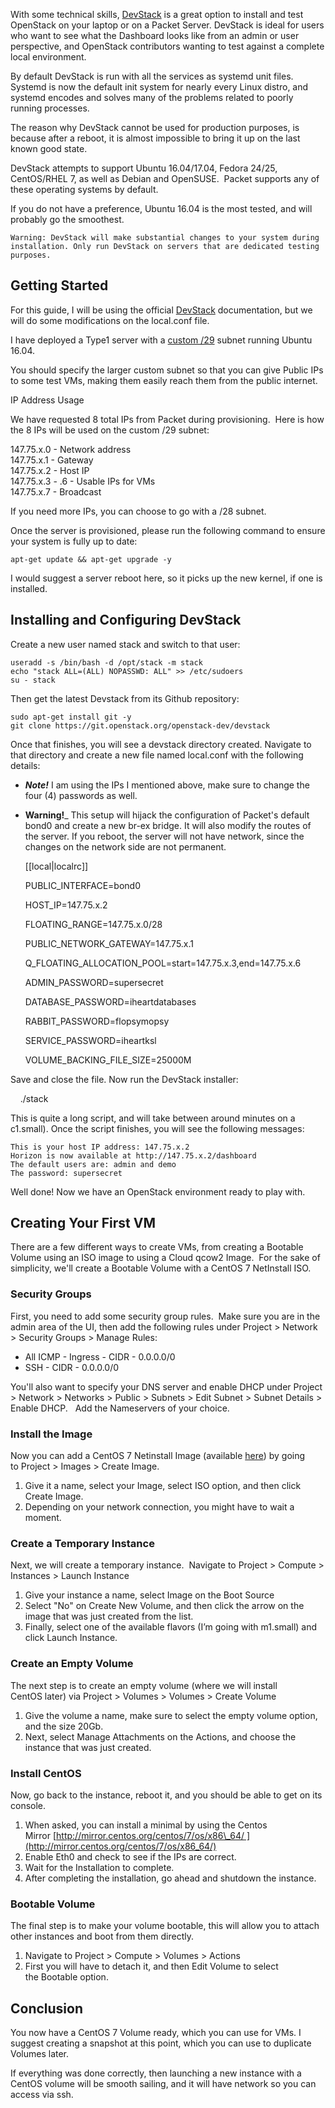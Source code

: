 <!-- 
<meta>
{
    "title":"OpenStack DevStack",
    "author":"Ronggur",
    "description":"Some description goes here",
    "email":"ronggur.mh@gmail.com",
    "date": "2019/06/06",
    "tag":["virtual Machines", "another tag"]
}
</meta> 
-->

With some technical skills, [DevStack](https://docs.openstack.org/devstack/latest/) is a great option to install and test OpenStack on your laptop or on a Packet Server. DevStack is ideal for users who want to see what the Dashboard looks like from an admin or user perspective, and OpenStack contributors wanting to test against a complete local environment.

By default DevStack is run with all the services as systemd unit files. Systemd is now the default init system for nearly every Linux distro, and systemd encodes and solves many of the problems related to poorly running processes.

The reason why DevStack cannot be used for production purposes, is because after a reboot, it is almost impossible to bring it up on the last known good state. 

DevStack attempts to support Ubuntu 16.04/17.04, Fedora 24/25, CentOS/RHEL 7, as well as Debian and OpenSUSE.  Packet supports any of these operating systems by default. 

If you do not have a preference, Ubuntu 16.04 is the most tested, and will probably go the smoothest.

`Warning: DevStack will make substantial changes to your system during installation. Only run DevStack on servers that are dedicated testing purposes. `

Getting Started
---------------

For this guide, I will be using the official [DevStack](https://docs.openstack.org/devstack/latest/guides/single-machine.html) documentation, but we will do some modifications on the local.conf file.

I have deployed a Type1 server with a [custom /29](https://support.packet.com/kb/articles/custom-subnet-size) subnet running Ubuntu 16.04.

You should specify the larger custom subnet so that you can give Public IPs to some test VMs, making them easily reach them from the public internet.

IP Address Usage

We have requested 8 total IPs from Packet during provisioning.  Here is how the 8 IPs will be used on the custom /29 subnet:

147.75.x.0 - Network address  
147.75.x.1 - Gateway  
147.75.x.2 - Host IP  
147.75.x.3 - .6 - Usable IPs for VMs  
147.75.x.7 - Broadcast

  
If you need more IPs, you can choose to go with a /28 subnet.

Once the server is provisioned, please run the following command to ensure your system is fully up to date:

    apt-get update && apt-get upgrade -y 

I would suggest a server reboot here, so it picks up the new kernel, if one is installed.

Installing and Configuring DevStack
-----------------------------------

Create a new user named stack and switch to that user:

    useradd -s /bin/bash -d /opt/stack -m stack
    echo "stack ALL=(ALL) NOPASSWD: ALL" >> /etc/sudoers
    su - stack

Then get the latest Devstack from its Github repository:

    sudo apt-get install git -y
    git clone https://git.openstack.org/openstack-dev/devstack 

Once that finishes, you will see a devstack directory created. Navigate to that directory and create a new file named local.conf with the following details: 

*   **_Note!_** I am using the IPs I mentioned above, make sure to change the four (4) passwords as well. 
*   **Warning!**_ This setup will hijack the configuration of Packet's default bond0 and create a new br-ex bridge. It will also modify the routes of the server. If you reboot, the server will not have network, since the changes on the network side are not permanent.

    [[local|localrc]]
    
    PUBLIC_INTERFACE=bond0
    
    HOST_IP=147.75.x.2
    
    FLOATING_RANGE=147.75.x.0/28
    
    PUBLIC_NETWORK_GATEWAY=147.75.x.1
    
    Q_FLOATING_ALLOCATION_POOL=start=147.75.x.3,end=147.75.x.6
    
    ADMIN_PASSWORD=supersecret
    
    DATABASE_PASSWORD=iheartdatabases
    
    RABBIT_PASSWORD=flopsymopsy
    
    SERVICE_PASSWORD=iheartksl
    
    VOLUME_BACKING_FILE_SIZE=25000M

Save and close the file. Now run the DevStack installer:

    ./stack

This is quite a long script, and will take between around minutes on a c1.small). Once the script finishes, you will see the following messages:

    This is your host IP address: 147.75.x.2
    Horizon is now available at http://147.75.x.2/dashboard
    The default users are: admin and demo
    The password: supersecret
    

Well done! Now we have an OpenStack environment ready to play with.

Creating Your First VM
----------------------

There are a few different ways to create VMs, from creating a Bootable Volume using an ISO image to using a Cloud qcow2 Image.  For the sake of simplicity, we'll create a Bootable Volume with a CentOS 7 NetInstall ISO. 

### Security Groups

First, you need to add some security group rules.  Make sure you are in the admin area of the UI, then add the following rules under Project > Network > Security Groups > Manage Rules:

*   All ICMP - Ingress - CIDR - 0.0.0.0/0
*   SSH - CIDR - 0.0.0.0/0

You'll also want to specify your DNS server and enable DHCP under Project > Network > Networks > Public > Subnets > Edit Subnet > Subnet Details > Enable DHCP.   Add the Nameservers of your choice.

### Install the Image

Now you can add a CentOS 7 Netinstall Image (available [here](http://isoredirect.centos.org/centos/7/isos/x86_64/)) by going to Project > Images > Create Image.

1.  Give it a name, select your Image, select ISO option, and then click Create Image.
2.  Depending on your network connection, you might have to wait a moment.

### Create a Temporary Instance

Next, we will create a temporary instance.  Navigate to Project > Compute > Instances > Launch Instance

1.  Give your instance a name, select Image on the Boot Source
2.  Select "No" on Create New Volume, and then click the arrow on the image that was just created from the list.
3.  Finally, select one of the available flavors (I’m going with m1.small) and click Launch Instance.

### Create an Empty Volume

The next step is to create an empty volume (where we will install CentOS later) via Project > Volumes > Volumes > Create Volume

1.  Give the volume a name, make sure to select the empty volume option, and the size 20Gb.
2.  Next, select Manage Attachments on the Actions, and choose the instance that was just created.

### Install CentOS

Now, go back to the instance, reboot it, and you should be able to get on its console.

1.  When asked, you can install a minimal by using the Centos Mirror [http://mirror.centos.org/centos/7/os/x86\_64/ ](http://mirror.centos.org/centos/7/os/x86_64/)
2.  Enable Eth0 and check to see if the IPs are correct.
3.  Wait for the Installation to complete.
4.  After completing the installation, go ahead and shutdown the instance.

### Bootable Volume

The final step is to make your volume bootable, this will allow you to attach other instances and boot from them directly.  

1.  Navigate to Project > Compute > Volumes > Actions
2.  First you will have to detach it, and then Edit Volume to select the Bootable option.

Conclusion
----------

You now have a CentOS 7 Volume ready, which you can use for VMs. I suggest creating a snapshot at this point, which you can use to duplicate Volumes later.  

If everything was done correctly, then launching a new instance with a CentOS volume will be smooth sailing, and it will have network so you can access via ssh.
